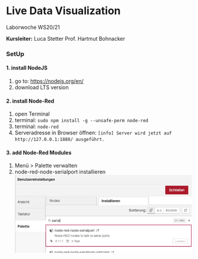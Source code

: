 # Live Data Visualization

Laborwoche WS20/21 

**Kursleiter:**
Luca Stetter
Prof. Hartmut Bohnacker

### SetUp

#### 1. install NodeJS


1. go to: https://nodejs.org/en/
2. download LTS version


#### 2. install Node-Red

1. open Terminal
2. terminal: ```sudo npm install -g --unsafe-perm node-red```
3. terminal: ```node-red```
4. Serveradresse in Browser öffnen:
    ```[info] Server wird jetzt auf http://127.0.0.1:1880/ ausgeführt.```

#### 3. add Node-Red Modules

1. Menü > Palette verwalten
2. node-red-node-serialport installieren 
![palette manager](images/palette.png)

